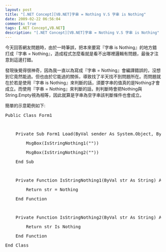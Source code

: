 ```yaml
---
layout: post
title: "[.NET Concept][VB.NET]字串 = Nothing V.S 字串 is Nothing"
date: 2009-02-22 06:56:04
comments: true
tags: [.NET Concept,VB.NET]
description: "[.NET Concept][VB.NET]字串 = Nothing V.S 字串 is Nothing"
---
```

<p>今天回答網友問題時，由於一時筆誤，把本來要寫『字串 is Nothing』的地方錯打成『字串 = Nothing』，造成程式怎麼看就是看不出哪裡邏輯有問題，最後才注意到這邊打錯。</p><p>發現後覺得很神奇，因為我一直以為寫成『字串 = Nothing』會編譯錯誤的，沒想到它竟然能過。但也由於它能過的關係，導致找了半天找不到問題所在。而問題就在於若是使用『字串 is Nothing』來判斷的話，須要字串的值真的是Nothing才會成立。而使用『字串 = Nothing』來判斷的話，則判斷時會把Nothing與String.Empty視為相等，因此就算是字串為空字串該判斷條件也會成立。</p><p>簡單的示意範例如下:</p><div class="csharpcode"><div class="csharpcode"><pre class="alt"><span class="kwrd">Public</span> <span class="kwrd">Class</span> Form1</pre><pre>
 </pre><pre class="alt">
    <span class="kwrd">Private</span> <span class="kwrd">Sub</span> Form1_Load(<span class="kwrd">ByVal</span> sender <span class="kwrd">As</span> System.<span class="kwrd">Object</span>, <span class="kwrd">ByVal</span> e <span class="kwrd">As</span> System.EventArgs) <span class="kwrd">Handles</span> <span class="kwrd">MyBase</span>.Load</pre><pre>
        MsgBox(IsStringNothing1(<span class="str">""</span>))</pre><pre class="alt">
        MsgBox(IsStringNothing2(<span class="str">""</span>))</pre><pre>
    <span class="kwrd">End</span> <span class="kwrd">Sub</span></pre><pre class="alt">
 </pre><pre>
    <span class="kwrd">Private</span> <span class="kwrd">Function</span> IsStringNothing1(<span class="kwrd">ByVal</span> str <span class="kwrd">As</span> <span class="kwrd">String</span>) <span class="kwrd">As</span> <span class="kwrd">Boolean</span></pre><pre class="alt">
        <span class="kwrd">Return</span> str = <span class="kwrd">Nothing</span></pre><pre>
    <span class="kwrd">End</span> <span class="kwrd">Function</span></pre><pre class="alt">
 </pre><pre>
    <span class="kwrd">Private</span> <span class="kwrd">Function</span> IsStringNothing2(<span class="kwrd">ByVal</span> str <span class="kwrd">As</span> <span class="kwrd">String</span>) <span class="kwrd">As</span> <span class="kwrd">Boolean</span></pre><pre class="alt">
        <span class="kwrd">Return</span> str <span class="kwrd">Is</span> <span class="kwrd">Nothing</span></pre><pre>
    <span class="kwrd">End</span> <span class="kwrd">Function</span></pre><pre class="alt"><span class="kwrd">End</span> Class</pre></div><style type="text/css"><![CDATA[
.csharpcode, .csharpcode pre
{
	font-size: small;
	color: black;
	font-family: consolas, "Courier New", courier, monospace;
	background-color: #ffffff;
	/*white-space: pre;*/
}
.csharpcode pre { margin: 0em; }
.csharpcode .rem { color: #008000; }
.csharpcode .kwrd { color: #0000ff; }
.csharpcode .str { color: #006080; }
.csharpcode .op { color: #0000c0; }
.csharpcode .preproc { color: #cc6633; }
.csharpcode .asp { background-color: #ffff00; }
.csharpcode .html { color: #800000; }
.csharpcode .attr { color: #ff0000; }
.csharpcode .alt 
{
	background-color: #f4f4f4;
	width: 100%;
	margin: 0em;
}
.csharpcode .lnum { color: #606060; }]]></style></div>
